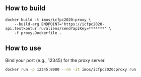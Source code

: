 ## How to build

```
docker build -t imos/icfpc2020:proxy \
    --build-arg ENDPOINT='https://icfpc2020-api.testkontur.ru/aliens/send?apiKey=*******' \
    -f proxy.Dockerfile .
```

## How to use

Bind your port (e.g., 12345) for the proxy server.

```bash
docker run -p 12345:8080 --rm -it imos/icfpc2020:proxy run
```
